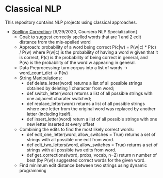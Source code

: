 # Classical NLP

This repository contains NLP projects using classical approaches.

* [Spelling Correction](https://github.com/msfchen/classical_nlp/tree/master/spellcorrect): [6/29/2020, Coursera NLP Specialization]
  - Goal: to suggest correctly spelled words that are 1 and 2 edit distance from the mis-spelled word 
  - Approach: probability of a word being correct P(c|w) = P(w|c) * P(c) / P(w) where P(w|c) is the probability of having a word w given that it is correct, P(c) is the probability of being correct in general, and P(w) is the probability of the word w appearing in general.
  - Data Preprocessing: turn corpus into a list of words -> word_count_dict -> P(w)
  - String Manipulations: 
    - def delete_letter(word) returns a list of all possible strings obtained by deleting 1 character from word; 
    - def switch_letter(word) returns a list of all possible strings with one adjacent charater switched; 
    - def replace_letter(word) returns a list of all possible strings where one letter from the original word was replaced by another letter (including itself).
    - def insert_letter(word) return a list of all possible strings with one new letter inserted at every offset
  - Combining the edits to find the most likely correct words:
    - def edit_one_letter(word, allow_switches = True) returns a set of strings with all possible one edit from word.
    - def edit_two_letters(word, allow_switches = True) returns a set of strings with all possible two edits from word.
    - def get_corrections(word, probs, vocab, n=2) return n number of best (by P(w)) suggested correct words for the given word.
  - Find minimum edit distance between two strings using dynamic programming